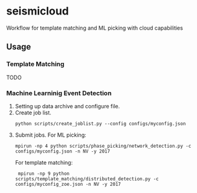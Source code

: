 # seismicloud
Workflow for template matching and ML picking with cloud capabilities


## Usage

### Template Matching
TODO 

### Machine Learninig Event Detection
1. Setting up data archive and configure file.
2. Create job list.
    ```
    python scripts/create_joblist.py --config configs/myconfig.json
    ```
3. Submit jobs.
   For ML picking:
    ```
    mpirun -np 4 python scripts/phase_picking/network_detection.py -c configs/myconfig.json -n NV -y 2017
    ```
   For template matching:
   ```
    mpirun -np 9 python scripts/template_matching/distributed_detection.py -c configs/myconfig_zoe.json -n NV -y 2017
    ```
